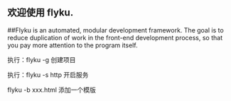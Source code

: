 ## 欢迎使用 flyku.



##Flyku is an automated, modular development framework. The goal is to reduce duplication of work in the front-end development process, so that you pay more attention to the program itself.


执行：flyku -g  创建项目

执行：flyku -s http  开启服务

flyku -b xxx.html 添加一个模版

